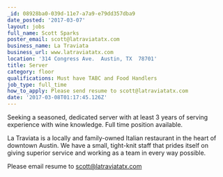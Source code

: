 ```yaml
---
_id: 08928ba0-039d-11e7-a7a9-e79dd357dba9
date_posted: '2017-03-07'
layout: jobs
full_name: Scott Sparks
poster_email: scott@latraviatatx.com
business_name: La Traviata
business_url: www.latraviatatx.com
location: '314 Congress Ave.  Austin, TX  78701'
title: Server
category: floor
qualifications: Must have TABC and Food Handlers
job_type: full_time
how_to_apply: Please send resume to scott@latraviatatx.com
date: '2017-03-08T01:17:45.126Z'
---
```

Seeking a seasoned, dedicated server with at least 3 years of serving experience with wine knowledge. Full time position available.

La Traviata is a locally and family-owned Italian restaurant in the heart of downtown Austin. We have a small, tight-knit staff that prides itself on giving superior service and working as a team in every way possible. 

Please email resume to scott@latraviatatx.com
